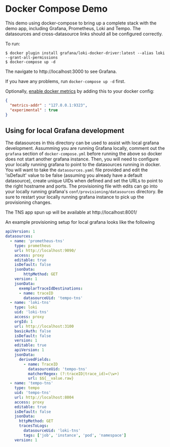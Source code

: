 # Docker Compose Demo

This demo using docker-compose to bring up a complete stack with the demo app, including Grafana, Prometheus, Loki and Tempo.
The datasources and cross-datasource links should all be configured correctly.

To run:

```shell
$ docker plugin install grafana/loki-docker-driver:latest --alias loki --grant-all-permissions
$ docker-compose up -d
```

The navigate to http://localhost:3000 to see Grafana.

If you have any problems, run `docker-compose up -d` first.

Optionally, [enable docker metrics](https://docs.docker.com/config/daemon/prometheus/) by adding this to your docker config:

```json
{
  "metrics-addr" : "127.0.0.1:9323",
  "experimental" : true
}
```

## Using for local Grafana development
The datasources in this directory can be used to assist with local grafana development. Assumming you are running Grafana locally, comment out the `grafana` section of `docker-compose.yml` before running the above so docker does not start another grafana instance. Then, you will need to configure your locally running grafana to point to the datasources running in docker. You will want to take the `datasources.yaml` file provided and edit the 'isDefault' value to be false (assuming you already have a default datasource), create unique UIDs when defined and set the URLs to point to the right hostname and ports. The provisioning file with edits can go into your locally running grafana's `conf/provisioning/datasources` directory. Be sure to restart your locally running grafana instance to pick up the provisioning changes.

The TNS app spun up will be available at http://localhost:8001/ 

An example provisioning setup for local grafana looks like the following

```yaml 
apiVersion: 1
datasources:
  - name: 'prometheus-tns'
    type: prometheus
    url: http://localhost:9090/
    access: proxy
    editable: true
    isDefault: false
    jsonData:
        httpMethod: GET
    version: 1
    jsonData:
      exemplarTraceIdDestinations:
      - name: traceID
        datasourceUid: 'tempo-tns'
  - name: 'loki-tns'
    type: loki
    uid: 'loki-tns'
    access: proxy
    orgId: 1
    url: http://localhost:3100
    basicAuth: false
    isDefault: false
    version: 1
    editable: true
    apiVersion: 1
    jsonData:
      derivedFields:
        - name: TraceID
          datasourceUid: 'tempo-tns'
          matcherRegex: (?:traceID|trace_id)=(\w+)
          url: $${__value.raw}
  - name: 'tempo-tns'
    type: tempo
    uid: 'tempo-tns'
    url: http://localhost:8004
    access: proxy
    editable: true
    isDefault: false
    jsonData:
      httpMethod: GET
      tracesToLogs:
        datasourceUid: 'loki-tns'
        tags: ['job', 'instance', 'pod', 'namespace']
    version: 1
```